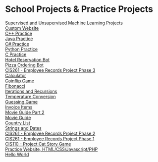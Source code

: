 # School Projects & Practice Projects
[Supervised and Unsupervised Machine Learning Projects](https://github.com/Z4KKD/Machine_Learning) <br> 
[Custom Website](https://github.com/Z4KKD/CIS373_WebDeveloper) <br>
[C++ Practice](https://github.com/Z4KKD/C-PlusPlus) <br>
[Java Practice](https://github.com/Z4KKD/Java) <br>
[C# Practice](https://github.com/Z4KKD/C-Sharp) <br>
[Python Practice](https://github.com/Z4KKD/PythonPractice-CIS261-ProjectPhase4) <br>
[C Practice](https://github.com/Z4KKD/C) <br>
[Hotel Reservation Bot](https://github.com/Z4KKD/HotelReservation) <br>
[Pizza Ordering Bot](https://github.com/Z4KKD/Pizza-Ordering-Chatbot) <br>
[CIS261 - Employee Records Project Phase 3](https://github.com/Z4KKD/CIS261ProjectPhase3) <br>
[Calculator](https://github.com/Z4KKD/Calculator) <br>
[Coinflip Game](https://github.com/Z4KKD/CoinFlip) <br>
[Fibonacci](https://github.com/Z4KKD/Fibonacci) <br>
[Iterations and Recursions](https://github.com/Z4KKD/IterationAndRecursion) <br>
[Temperature Conversion](https://github.com/Z4KKD/TemperatureConversion) <br>
[Guessing Game](https://github.com/Z4KKD/GuessingGame) <br>
[Invoice Items](https://github.com/Z4KKD/InvoiceLineItem) <br>
[Movie Guide Part 2](https://github.com/Z4KKD/MovieListPart2) <br>
[Movie Guide](https://github.com/Z4KKD/MovieGuidePart1) <br>
[Country List](https://github.com/Z4KKD/Country) <br>
[Strings and Dates](https://github.com/Z4KKD/StringsAndDates) <br>
[CIS261 - Employee Records Project Phase 2](https://github.com/Z4KKD/CIS261ProjectPhase2) <br>
[CIS261 - Employee Records Project Phase 1](https://github.com/Z4KKD/Course-Project---Phase-1/tree/master) <br>
[CIS110 - Project Cat Story Game](https://github.com/Z4KKD/CIS110-Course-Project) <br>
[Practice Website, HTML/CSS/Javascript/PHP](https://github.com/Z4KKD/Website_Practice) <br>
[Hello World](https://github.com/Z4KKD/CIS261-Course-Project) <br>
